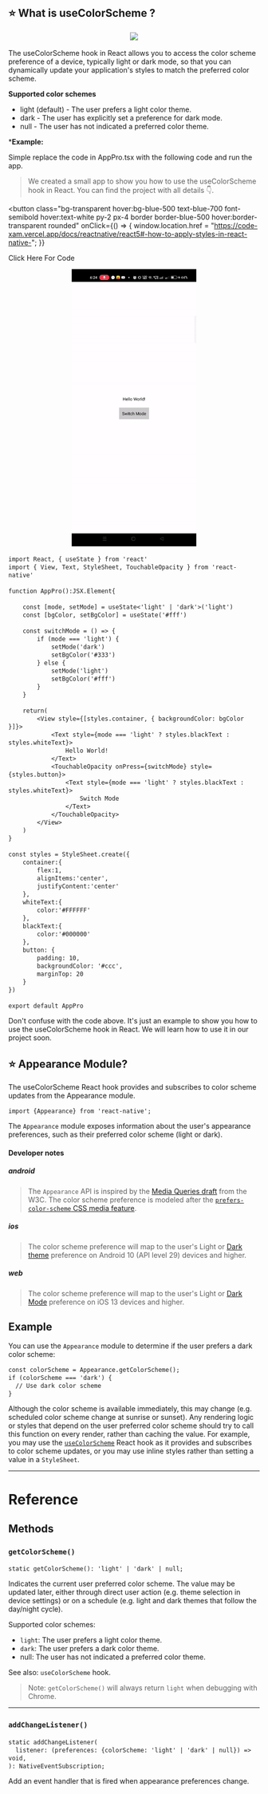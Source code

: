 
## ⭐ What is useColorScheme ?



<p align="center">
<img style={{ position: "relative" ,opacity: 1 ,borderRadius: "10px" ,overflow: "hidden" , marginTop:"20px" , marginBottom: "20px"}} src="https://camo.githubusercontent.com/d70ec28bc63b94f76fcb2c785a03e8f175e4c238491acd616bc2bfa0904c8909/68747470733a2f2f692e696d6775722e636f6d2f6b4d5a59674c502e676966" />
</p>

The useColorScheme hook in React allows you to access the color scheme preference of a device, typically light or dark mode, so that you can dynamically update your application's styles to match the preferred color scheme.

**Supported color schemes**

- light (default) - The user prefers a light color theme.
- dark - The user has explicitly set a preference for dark mode.
- null - The user has not indicated a preferred color theme.




***Example:**


Simple replace the code in AppPro.tsx with the following code and run the app.

> We created a small app to show you how to use the useColorScheme hook in React. You can find the project with all details 👇.




<button
  class="bg-transparent hover:bg-blue-500 text-blue-700 font-semibold hover:text-white py-2 px-4 border border-blue-500 hover:border-transparent rounded"
  onClick={() => { window.location.href = "https://code-xam.vercel.app/docs/reactnative/react5#-how-to-apply-styles-in-react-native-"; }}
>
 Click Here For Code
</button>

<p align="center">
            <img style={{ position: "relative" ,opacity: 1 ,borderRadius: "10px" ,overflow: "hidden" , marginTop:"20px" , marginBottom: "20px"}}
            src="https://github.com/Subham-Maity/ReactJS-For-Beginners/blob/master/ReactNative%202023%20(new)/06.%20Hook%20for%20Dark%20&%20light/img/1.gif?raw=true"
            width="250"/>
</p>

```tsx filename="AppPro.tsx"
import React, { useState } from 'react'
import { View, Text, StyleSheet, TouchableOpacity } from 'react-native'

function AppPro():JSX.Element{

    const [mode, setMode] = useState<'light' | 'dark'>('light')
    const [bgColor, setBgColor] = useState('#fff')

    const switchMode = () => {
        if (mode === 'light') {
            setMode('dark')
            setBgColor('#333')
        } else {
            setMode('light')
            setBgColor('#fff')
        }
    }

    return(
        <View style={[styles.container, { backgroundColor: bgColor }]}>
            <Text style={mode === 'light' ? styles.blackText : styles.whiteText}>
                Hello World!
            </Text>
            <TouchableOpacity onPress={switchMode} style={styles.button}>
                <Text style={mode === 'light' ? styles.blackText : styles.whiteText}>
                    Switch Mode
                </Text>
            </TouchableOpacity>
        </View>
    )
}

const styles = StyleSheet.create({
    container:{
        flex:1,
        alignItems:'center',
        justifyContent:'center'
    },
    whiteText:{
        color:'#FFFFFF'
    },
    blackText:{
        color:'#000000'
    },
    button: {
        padding: 10,
        backgroundColor: '#ccc',
        marginTop: 20
    }
})

export default AppPro
```



Don't confuse with the code above. It's just an example to show you how to use the useColorScheme hook in React. We will learn how to use it in our project soon.



## ⭐ Appearance Module?


The useColorScheme React hook provides and subscribes to color scheme updates from the Appearance module.


```tsx
import {Appearance} from 'react-native';
```

The `Appearance` module exposes information about the user's appearance preferences, such as their preferred color scheme (light or dark).

#### Developer notes



##### android

> The `Appearance` API is inspired by the [Media Queries draft](https://drafts.csswg.org/mediaqueries-5/) from the W3C. The color scheme preference is modeled after the [`prefers-color-scheme` CSS media feature](https://developer.mozilla.org/en-US/docs/Web/CSS/@media/prefers-color-scheme).

##### ios
> The color scheme preference will map to the user's Light or [Dark theme](https://developer.android.com/guide/topics/ui/look-and-feel/darktheme) preference on Android 10 (API level 29) devices and higher.

##### web

> The color scheme preference will map to the user's Light or [Dark Mode](https://developer.apple.com/design/human-interface-guidelines/ios/visual-design/dark-mode/) preference on iOS 13 devices and higher.



## Example

You can use the `Appearance` module to determine if the user prefers a dark color scheme:

```tsx
const colorScheme = Appearance.getColorScheme();
if (colorScheme === 'dark') {
  // Use dark color scheme
}
```

Although the color scheme is available immediately, this may change (e.g. scheduled color scheme change at sunrise or sunset). Any rendering logic or styles that depend on the user preferred color scheme should try to call this function on every render, rather than caching the value. For example, you may use the [`useColorScheme`](usecolorscheme) React hook as it provides and subscribes to color scheme updates, or you may use inline styles rather than setting a value in a `StyleSheet`.

---

# Reference

## Methods

### `getColorScheme()`

```tsx
static getColorScheme(): 'light' | 'dark' | null;
```

Indicates the current user preferred color scheme. The value may be updated later, either through direct user action (e.g. theme selection in device settings) or on a schedule (e.g. light and dark themes that follow the day/night cycle).

Supported color schemes:

- `light`: The user prefers a light color theme.
- `dark`: The user prefers a dark color theme.
- null: The user has not indicated a preferred color theme.

See also: `useColorScheme` hook.

> Note: `getColorScheme()` will always return `light` when debugging with Chrome.

---

### `addChangeListener()`

```tsx
static addChangeListener(
  listener: (preferences: {colorScheme: 'light' | 'dark' | null}) => void,
): NativeEventSubscription;
```

Add an event handler that is fired when appearance preferences change.

